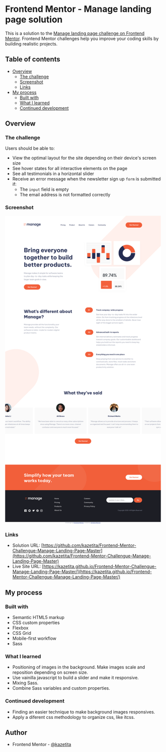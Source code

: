# Frontend Mentor - Manage landing page solution

This is a solution to the [Manage landing page challenge on Frontend Mentor](https://www.frontendmentor.io/challenges/manage-landing-page-SLXqC6P5). Frontend Mentor challenges help you improve your coding skills by building realistic projects. 

## Table of contents

- [Overview](#overview)
  - [The challenge](#the-challenge)
  - [Screenshot](#screenshot)
  - [Links](#links)
- [My process](#my-process)
  - [Built with](#built-with)
  - [What I learned](#what-i-learned)
  - [Continued development](#continued-development)

## Overview

### The challenge

Users should be able to:

- View the optimal layout for the site depending on their device's screen size
- See hover states for all interactive elements on the page
- See all testimonials in a horizontal slider
- Receive an error message when the newsletter sign up `form` is submitted if:
  - The `input` field is empty
  - The email address is not formatted correctly

### Screenshot

![](./images/Frontend-Mentor-Manage-landing-page.png)

### Links

- Solution URL: [https://github.com/kazetita/Frontend-Mentor-Challengue-Manage-Landing-Page-Master](https://github.com/kazetita/Frontend-Mentor-Challengue-Manage-Landing-Page-Master)
- Live Site URL: [https://kazetita.github.io/Frontend-Mentor-Challengue-Manage-Landing-Page-Master/](https://kazetita.github.io/Frontend-Mentor-Challengue-Manage-Landing-Page-Master/)

## My process

### Built with

- Semantic HTML5 markup
- CSS custom properties
- Flexbox
- CSS Grid
- Mobile-first workflow
- Sass

### What I learned
- Positioning of images in the background. Make images scale and reposition depending on screen size.
- Use vainilla javascript to build a slider and make it responsive.
- Mixing Sass.
- Combine Sass variables and custom properties.

### Continued development

- Finding an easier technique to make background images responsives.
- Apply a diferent css methodology to organize css, like itcss.

## Author

- Frontend Mentor - [@kazetita](https://www.frontendmentor.io/profile/kazetita)

